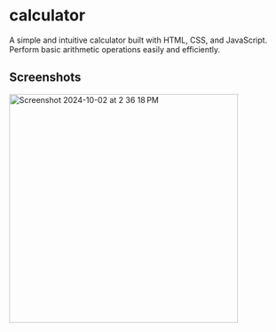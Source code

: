 # calculator
A simple and intuitive calculator built with HTML, CSS, and JavaScript. Perform basic arithmetic operations easily and efficiently.

## Screenshots
<img width="412" alt="Screenshot 2024-10-02 at 2 36 18 PM" src="https://github.com/user-attachments/assets/ef8ee90c-5c12-44b3-a423-8b256e01f0ad">
